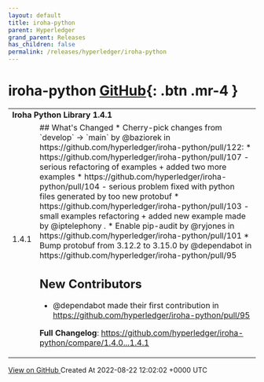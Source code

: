 ```yaml
---
layout: default
title: iroha-python
parent: Hyperledger
grand_parent: Releases
has_children: false
permalink: /releases/hyperledger/iroha-python
---
```


# iroha-python <span class="fs-3 right-align">[GitHub](https://github.com/hyperledger/iroha-python){: .btn .mr-4 }</span>


<div>
    <table>
        <tr>
            <td colspan="2">
                <b>
                    Iroha Python Library 1.4.1
                </b>
            </td>
        </tr>
        <tr>
            <td>
                <span class="chip">
                    1.4.1
                </span>
            </td>
            <td>
                ## What's Changed
* Cherry-pick changes from `develop` -> `main` by @baziorek in https://github.com/hyperledger/iroha-python/pull/122:
    * https://github.com/hyperledger/iroha-python/pull/107 - serious refactoring of examples + added two more examples
    * https://github.com/hyperledger/iroha-python/pull/104 - serious problem fixed with python files generated by too new protobuf
    * https://github.com/hyperledger/iroha-python/pull/103 - small examples refactoring + added new example made by @iptelephony .
* Enable pip-audit by @ryjones in https://github.com/hyperledger/iroha-python/pull/101
* Bump protobuf from 3.12.2 to 3.15.0 by @dependabot in https://github.com/hyperledger/iroha-python/pull/95

## New Contributors
* @dependabot made their first contribution in https://github.com/hyperledger/iroha-python/pull/95

**Full Changelog**: https://github.com/hyperledger/iroha-python/compare/1.4.0...1.4.1
            </td>
        </tr>
    </table>
    <a href="https://github.com/hyperledger/iroha-python/releases/tag/1.4.1" class=".btn">
        View on GitHub
    </a>
    <span class="right-align">
        Created At 2022-08-22 12:02:02 +0000 UTC
    </span>
</div>

